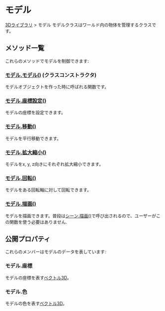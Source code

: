 # モデル

[3Dライブラリ](/lib/3d/3d) > モデル
 モデルクラスはワールド内の物体を管理するクラスです。

## メソッド一覧

これらのメソッドでモデルを制御できます:

### [モデル.モデル()](/lib/3d/modelconstructor) (クラスコンストラクタ)

モデルオブジェクトを作った時に呼ばれる関数です。

### [モデル.座標設定()](/lib/3d/setmodelpos)

モデルの座標を設定できます。

### [モデル.移動()](/lib/3d/modeltranslate)

モデルを平行移動できます。

### [モデル.拡大縮小()](/lib/3d/modelscale)

モデルをx, y, z向きにそれぞれ拡大縮小できます。

### [モデル.回転()](/lib/3d/modelrotate)

モデルをある回転軸に対して回転できます。

### [モデル.描画()](/lib/3d/modeldraw)

モデルを描画できます。普段は[シーン.描画()](/lib/3d/draw)で呼び出されるので、ユーザーがこの関数を使う必要はありません.

## 公開プロパティ

これらのメンバーはモデルのデータを表しています:

### モデル.座標

モデルの座標を表す[ベクトル3D](/lib/math/vec3)。

### モデル.色

モデルの色を表す[ベクトル3D](/lib/math/vec3)。
